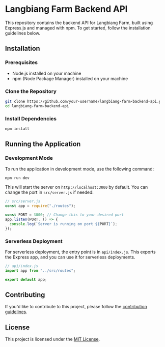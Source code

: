 # Langbiang Farm Backend API

This repository contains the backend API for Langbiang Farm, built using Express.js and managed with npm. To get started, follow the installation guidelines below.

## Installation

### Prerequisites

- Node.js installed on your machine
- npm (Node Package Manager) installed on your machine

### Clone the Repository

```bash
git clone https://github.com/your-username/langbiang-farm-backend-api.git
cd langbiang-farm-backend-api
```

### Install Dependencies

```bash
npm install
```

## Running the Application

### Development Mode

To run the application in development mode, use the following command:

```bash
npm run dev
```

This will start the server on `http://localhost:3000` by default. You can change the port in `src/server.js` if needed.

```javascript
// src/server.js
const app = require("./routes");

const PORT = 3000; // Change this to your desired port
app.listen(PORT, () => {
  console.log(`Server is running on port ${PORT}`);
});
```

### Serverless Deployment

For serverless deployment, the entry point is in `api/index.js`. This exports the Express app, and you can use it for serverless deployments.

```javascript
// api/index.js
import app from "../src/routes";

export default app;
```

## Contributing

If you'd like to contribute to this project, please follow the [contribution guidelines](CONTRIBUTING.md).

## License

This project is licensed under the [MIT License](LICENSE).
